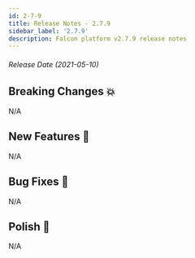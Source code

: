 ```yaml
---
id: 2-7-9
title: Release Notes - 2.7.9
sidebar_label: '2.7.9'
description: Falcon platform v2.7.9 release notes
---
```


###### Release Date (2021-05-10)

## Breaking Changes 💥

N/A

## New Features 🚀

N/A

## Bug Fixes 🐛

N/A

## Polish 💅

N/A
